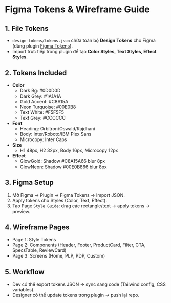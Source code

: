 # Figma Tokens & Wireframe Guide

## 1. File Tokens
- `design-tokens/tokens.json` chứa toàn bộ **Design Tokens** cho Figma (dùng plugin [Figma Tokens](https://docs.figmatokens.com/)).
- Import trực tiếp trong plugin để tạo **Color Styles, Text Styles, Effect Styles**.

## 2. Tokens Included
- **Color**
  - Dark Bg: #0D0D0D
  - Dark Grey: #1A1A1A
  - Gold Accent: #C8A15A
  - Neon Turquoise: #00E0B8
  - Text White: #F5F5F5
  - Text Grey: #CCCCCC
- **Font**
  - Heading: Orbitron/Oswald/Rajdhani
  - Body: Inter/Roboto/IBM Plex Sans
  - Microcopy: Inter Caps
- **Size**
  - H1 48px, H2 32px, Body 16px, Microcopy 12px
- **Effect**
  - GlowGold: Shadow #C8A15A66 blur 8px
  - GlowNeon: Shadow #00E0B866 blur 8px

## 3. Figma Setup
1. Mở Figma → Plugin → Figma Tokens → Import JSON.
2. Apply tokens cho Styles (Color, Text, Effect).
3. Tạo Page `Style Guide`: drag các rectangle/text → apply tokens → preview.

## 4. Wireframe Pages
- Page 1: Style Tokens
- Page 2: Components (Header, Footer, ProductCard, Filter, CTA, SpecsTable, ReviewCard)
- Page 3: Screens (Home, PLP, PDP, Custom)

## 5. Workflow
- Dev có thể export tokens JSON → sync sang code (Tailwind config, CSS variables).
- Designer có thể update tokens trong plugin → push lại repo.

